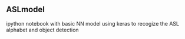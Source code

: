 ## ASLmodel
ipython notebook with basic NN model using keras to recogize the ASL alphabet and object detection

